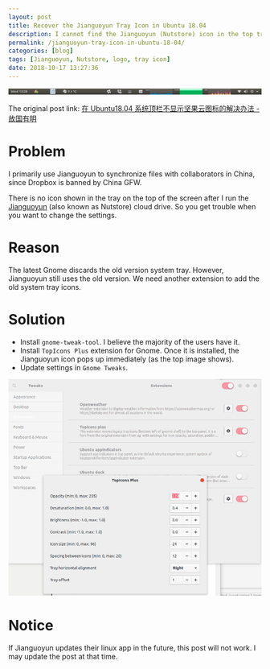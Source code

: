 ```yaml
---
layout: post
title: Recover the Jianguoyun Tray Icon in Ubuntu 18.04
description: I cannot find the Jianguoyun (Nutstore) icon in the top tray after it runs. Here is a quick fix.
permalink: /jianguoyun-tray-icon-in-ubuntu-18-04/
categories: [blog]
tags: [Jianguoyun, Nutstore, logo, tray icon]
date: 2018-10-17 13:27:36 
---
```


![img](../assets/post-img/jianguoyun-tray-icon-in-ubuntu-18-04/tray-icons.png "The system tray")

The original post link: [在 Ubuntu18.04 系统顶栏不显示坚果云图标的解决办法 - 故国有明](https://ywnz.com/linuxjc/3171.html)

# Problem

I primarily use Jianguoyun to synchronize files with collaborators in China, since Dropbox is banned by China GFW.

There is no icon shown in the tray on the top of the screen after I run the [Jianguoyun](https://www.jianguoyun.com/) (also known as Nutstore) cloud drive. So you get trouble when you want to change the settings.

# Reason

The latest Gnome discards the old version system tray. However, Jianguoyun still uses the old version. We need another extension to add the old system tray icons.

# Solution

-   Install `gnome-tweak-tool`. I believe the majority of the users have it.
-   Install `TopIcons Plus` extension for Gnome. Once it is installed, the Jianguoyun icon pops up immediately (as the top image shows).
-   Update settings in `Gnome Tweaks`.

![img](../assets/post-img/jianguoyun-tray-icon-in-ubuntu-18-04/tweaks-settings.png "Tweaks settings")

# Notice

If Jianguoyun updates their linux app in the future, this post will not work. I may update the post at that time.
